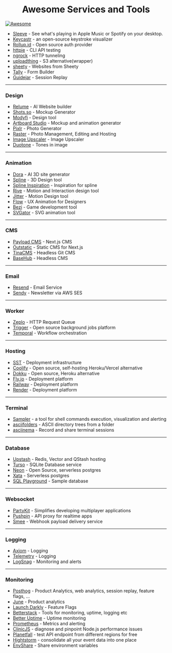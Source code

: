 <h1 align="center">
  Awesome Services and Tools
</h1>

[![Awesome](https://cdn.rawgit.com/sindresorhus/awesome/d7305f38d29fed78fa85652e3a63e154dd8e8829/media/badge.svg)](https://github.com/sindresorhus/awesome)

- [Sleeve](https://replay.software/sleeve) - See what's playing in Apple Music or Spotify on your desktop.
- [Keycastr](https://github.com/keycastr/keycastr) - an open-source keystroke visualizer
- [Rollup.id](https://rollup.id/) - Open source auth provider
- [httpie](https://httpie.io/) - CLI API testing
- [ngrock](https://ngrok.com/) - HTTP tunneling
- [uploadthing](https://uploadthing.com/) - S3 alternative(wrapper)
- [sheety](https://sheety.co/) - Websites from Sheety
- [Tally](https://tally.so/) - Form Builder
- [Guidejar](https://www.guidejar.com/) - Session Replay

---

### Design

- [Relume](https://www.relume.io/) - AI Website builder
- [Shots.so](https://shots.so/) - Mockup Generator
- [Modyfi](https://www.modyfi.com/) - Design tool
- [Artboard Studio](https://artboard.studio/) - Mockup and animation generator
- [Pixlr](https://pixlr.com/) - Photo Generator
- [Raster](https://raster.app/) - Photo Management, Editing and Hosting
- [Image Upscaler](https://clipdrop.co/image-upscaler) - Image Upscaler
- [Duotone](https://duotone.shapefactory.co/) - Tones in image

---

### Animation

- [Dora](https://www.dora.run/) - AI 3D site generator
- [Spline](https://spline.design/) - 3D Design tool
- [Spline Inspiration](https://splinespiration.com/) - Inspiration for spline
- [Rive](https://rive.app/) - Motion and Interaction design tool
- [Jitter](https://jitter.video/) - Motion Design tool
- [Flow](https://createwithflow.com/) - UX Animation for Designers
- [Bezi](https://www.bezi.com/) - Game development tool
- [SVGator](https://www.svgator.com/) - SVG animation tool

---

### CMS

- [Payload CMS](https://payloadcms.com/) - Next.js CMS
- [Outstatic](https://outstatic.com/) - Static CMS for Next.js
- [TinaCMS](https://tina.io/) - Headless Git CMS
- [BaseHub](https://basehub.com/) - Headless CMS

---

### Email

- [Resend](https://resend.com/) - Email Service
- [Sendy](https://sendy.co/) - Newsletter via AWS SES

---

### Worker

- [Zeplo](https://www.zeplo.io/) - HTTP Request Queue
- [Trigger](https://trigger.dev/) - Open source background jobs platform
- [Temporal](https://temporal.io/) - Workflow orchestration

---

### Hosting

- [SST](https://sst.dev/) - Deployment infrastructure
- [Coolify](https://coolify.io/) - Open source, self-hosting Heroku/Vercel alternative
- [Dokku](https://dokku.com/) - Open source, Heroku alternative
- [Fly.io](https://fly.io/) - Deployment platform
- [Railway](https://railway.app/) - Deployment platform
- [Render](https://render.com/) - Deployment platform

---

### Terminal

- [Sampler](https://sampler.dev/) - a tool for shell commands execution, visualization and alerting
- [asciifolders](https://www.asciifolders.com/) - ASCII directory trees from a folder
- [asciinema](https://asciinema.org/) - Record and share terminal sessions

---

### Database

- [Upstash](https://upstash.com/) - Redis, Vector and QStash hosting
- [Turso](https://turso.tech/) - SQLite Database service
- [Neon](https://neon.tech/) - Open Source, serverless postgres
- [Xata](https://xata.io/) - Serverless postgres
- [SQL Playground](https://uibakery.io/sql-playground) - Sample database

---

### Websocket

- [PartyKit](https://www.partykit.io/) - Simplifies developing multiplayer applications
- [Pushpin](https://pushpin.org/) - API proxy for realtime apps
- [Smee](https://smee.io/) - Webhook payload delivery service

---

### Logging

- [Axiom](https://www.axiom.co/) - Logging
- [Telemetry](https://betterstack.com/telemetry) - Logging
- [LogSnag](https://logsnag.com/) - Monitoring and alerts

---

### Monitoring

- [Posthog](https://posthog.com/) - Product Analytics, web analytics, session replay, feature flags, ...
- [June](https://www.june.so/) - Product analytics
- [Launch Darkly](https://launchdarkly.com/) - Feature Flags
- [Betterstack](https://betterstack.com/) - Tools for monitoring, uptime, logging etc
- [Better Uptime](https://betteruptime.com/) - Uptime monitoring
- [Prometheus](https://prometheus.io/) - Metrics and alerting
- [ClinicJS](https://clinicjs.org/) - diagnose and pinpoint Node.js performance issues
- [Planetfall](https://planetfall.io/) - test API endpoint from different regions for free
- [Hightstorm](https://highstorm.app/) - consolidate all your event data into one place
- [EnvShare](https://envshare.dev/) - Share environment variables
